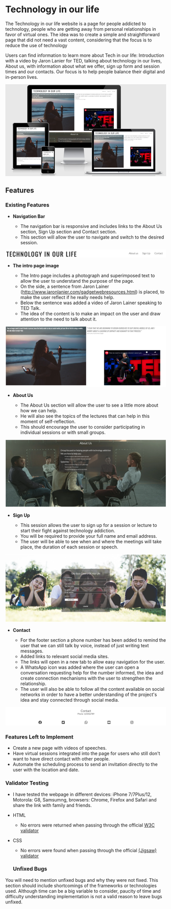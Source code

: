 
# Technology in our life

The Technology in our life website is a page for people addicted to technology, people who are getting away from personal relationships in favor of virtual ones.
The idea was to create a simple and straightforward page that did not need a vast content, considering that the focus is to reduce the use of technology 

Users can find information to learn more about Tech in our life: Introduction with a video by Jaron Lanier for TED, talking about technology in our lives, About us, with information about what we offer, sign up form and session times and our contacts. Our focus is to help people balance their digital and in-person lives. 


![Responsice Mockup](https://github.com/caflavio/tech-life/blob/main/assets/images/readme/mockup.png)


## Features

### Existing Features

- __Navigation Bar__

    - The navigation bar is responsive and includes links to the About Us section, Sign Up section and Contact section.
    - This section will allow the user to navigate and switch to the desired session.

![Nav Bar](https://github.com/caflavio/tech-life/blob/main/assets/images/readme/nav.png)

- __The intro page image__

    - The Intro page includes a photograph and superimposed text to allow the user to understand the purpose of the page.
    - On the side, a sentence from Jaron Lainer (http://www.jaronlanier.com/gadgetwebresources.html) is placed, to make the user reflect if he really needs help.
    - Below the sentence was added a video of Jaron Lainer speaking to TED Talk.
    - The idea of the content is to make an impact on the user and draw attention to the need to talk about it.

![Intro](https://github.com/caflavio/tech-life/blob/main/assets/images/readme/intro.png)

- __About Us__

    - The About Us section will allow the user to see a little more about how we can help.
    - He will also see the topics of the lectures that can help in this moment of self-reflection.
    - This should encourage the user to consider participating in individual sessions or with small groups. 

![About Us](https://github.com/caflavio/tech-life/blob/main/assets/images/readme/aboutus.png)

- __Sign Up__

    - This session allows the user to sign up for a session or lecture to start their fight against technology addiction.
    - You will be required to provide your full name and email address.
    - The user will be able to see when and where the meetings will take place, the duration of each session or speech. 

![Sign Up](https://github.com/caflavio/tech-life/blob/main/assets/images/readme/form.png)

- __Contact__

    - For the footer section a phone number has been added to remind the user that we can still talk by voice, instead of just writing text messages.
    - Added links to relevant social media sites.
    - The links will open in a new tab to allow easy navigation for the user.
    - A WhatsApp icon was added where the user can open a conversation requesting help for the number informed, the idea and create connection mechanisms with the user to strengthen the relationship.
    - The user will also be able to follow all the content available on social networks in order to have a better understanding of the project's idea and stay connected through social media.

![Contact](https://github.com/caflavio/tech-life/blob/main/assets/images/readme/contact.png)

### Features Left to Implement

- Create a new page with videos of speeches.
- Have virtual sessions integrated into the page for users who still don't want to have direct contact with other people.
- Automate the scheduling process to send an invitation directly to the user with the location and date.

### Validator Testing 

- I have tested the webpage in different devices: iPhone 7/7Plus/12, Motorola: G8, Samsumng, browsers: Chrome, Firefox and Safari and share the link with family and friends.
- HTML
  - No errors were returned when passing through the official [W3C validator](https://validator.w3.org/nu/?doc=https%3A%2F%2Fcaflavio.github.io%2Ftech-life%2F)
- CSS
  - No errors were found when passing through the official [(Jigsaw) validator](https://jigsaw.w3.org/css-validator/validator?uri=https%3A%2F%2Fcaflavio.github.io%2Ftech-life%2F&profile=css3svg&usermedium=all&warning=1&vextwarning=&lang=en)

  ### Unfixed Bugs

You will need to mention unfixed bugs and why they were not fixed. This section should include shortcomings of the frameworks or technologies used. Although time can be a big variable to consider, paucity of time and difficulty understanding implementation is not a valid reason to leave bugs unfixed. 